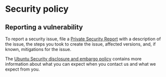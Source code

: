 # Security policy

## Reporting a vulnerability

To report a security issue, file a [Private Security Report](https://github.com/canonical/oauth2-proxy-rock/security/advisories/new)
with a description of the issue, the steps you took to create the issue, affected
versions, and, if known, mitigations for the issue.

The [Ubuntu Security disclosure and embargo policy](https://ubuntu.com/security/disclosure-policy)
contains more information
about what you can expect when you contact us and what we expect from you.
